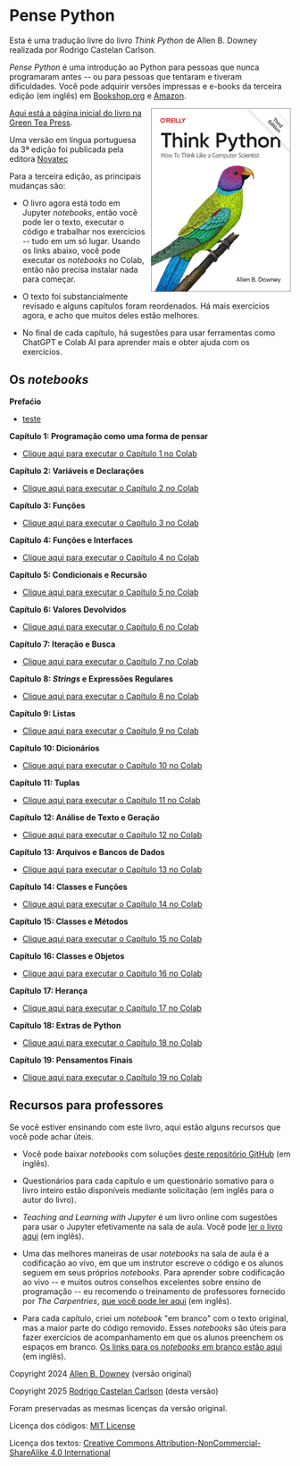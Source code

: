 # Pense Python

Esta é uma tradução livre do livro *Think Python* de Allen B. Downey realizada por Rodrigo Castelan Carlson.

*Pense Python* é uma introdução ao Python para pessoas que nunca programaram antes -- ou para pessoas que tentaram e tiveram dificuldades.
Você pode adquirir versões impressas e e-books da terceira edição (em inglês) em
[Bookshop.org](https://bookshop.org/a/98697/9781098155438) e
[Amazon](https://www.amazon.com/_/dp/1098155432?smid=ATVPDKIKX0DER&_encoding=UTF8&tag=oreilly20-20&_encoding=UTF8&tag=greenteapre01-20&linkCode=ur2&linkId=e2a529f94920295d27ec8a06e757dc7c&camp=1789&creative=9325).

<img width="250" src="https://raw.githubusercontent.com/AllenDowney/ThinkPython/v3/think_python_3e.jpg" style="float: right; margin-left: 10px;">

 [Aqui está a página inicial do livro na Green Tea Press](https://greenteapress.com/wp/think-python-3rd-edition/).

Uma versão em língua portuguesa da 3ª edição foi publicada pela editora [Novatec](https://novatec.com.br/livros/pense-em-python-3ed/)

Para a terceira edição, as principais mudanças são:

* O livro agora está todo em Jupyter *notebooks*, então você pode ler o texto, executar o código e trabalhar nos exercícios -- tudo em um só lugar. Usando os links abaixo, você pode executar os *notebooks* no Colab, então não precisa instalar nada para começar.

* O texto foi substancialmente revisado e alguns capítulos foram reordenados. Há mais exercícios agora, e acho que muitos deles estão melhores.

* No final de cada capítulo, há sugestões para usar ferramentas como ChatGPT e Colab AI para aprender mais e obter ajuda com os exercícios.



## Os *notebooks*

**Prefaćio**
* [teste](capitulos/chap00.ipynb)

**Capítulo 1: Programação como uma forma de pensar**

* [Clique aqui para executar o Capítulo 1 no Colab](https://colab.research.google.com/github/rodrigocarlson/PensePython3ed/blob/main/capitulos/chap01.ipynb)


**Capítulo 2: Variáveis e Declarações**

* [Clique aqui para executar o Capítulo 2 no Colab](https://colab.research.google.com/github/rodrigocarlson/PensePython3ed/blob/main/capitulos/chap02.ipynb)


**Capítulo 3: Funções**

* [Clique aqui para executar o Capítulo 3 no Colab](https://colab.research.google.com/github/rodrigocarlson/PensePython3ed/blob/main/capitulos/chap03.ipynb)


**Capítulo 4: Funções e Interfaces**

* [Clique aqui para executar o Capítulo 4 no Colab](https://colab.research.google.com/github/rodrigocarlson/PensePython3ed/blob/main/capitulos/chap04.ipynb)


**Capítulo 5: Condicionais e Recursão**

* [Clique aqui para executar o Capítulo 5 no Colab](https://colab.research.google.com/github/rodrigocarlson/PensePython3ed/blob/main/capitulos/chap05.ipynb)

**Capítulo 6: Valores Devolvidos**

* [Clique aqui para executar o Capítulo 6 no Colab](https://colab.research.google.com/github/rodrigocarlson/PensePython3ed/blob/main/capitulos/chap06.ipynb)

**Capítulo 7: Iteração e Busca**

* [Clique aqui para executar o Capítulo 7 no Colab](https://colab.research.google.com/github/rodrigocarlson/PensePython3ed/blob/main/capitulos/chap07.ipynb)

**Capítulo 8: *Strings* e Expressões Regulares**

* [Clique aqui para executar o Capítulo 8 no Colab](https://colab.research.google.com/github/rodrigocarlson/PensePython3ed/blob/main/capitulos/chap08.ipynb)

**Capítulo 9: Listas**

* [Clique aqui para executar o Capítulo 9 no Colab](https://colab.research.google.com/github/rodrigocarlson/PensePython3ed/blob/main/capitulos/chap09.ipynb)

**Capítulo 10: Dicionários**

* [Clique aqui para executar o Capítulo 10 no Colab](https://colab.research.google.com/github/rodrigocarlson/PensePython3ed/blob/main/capitulos/chap10.ipynb)

**Capítulo 11: Tuplas**

* [Clique aqui para executar o Capítulo 11 no Colab](https://colab.research.google.com/github/rodrigocarlson/PensePython3ed/blob/main/capitulos/chap11.ipynb)

**Capítulo 12: Análise de Texto e Geração**

* [Clique aqui para executar o Capítulo 12 no Colab](https://colab.research.google.com/github/rodrigocarlson/PensePython3ed/blob/main/capitulos/chap12.ipynb)

**Capítulo 13: Arquivos e Bancos de Dados**

* [Clique aqui para executar o Capítulo 13 no Colab](https://colab.research.google.com/github/rodrigocarlson/PensePython3ed/blob/main/capitulos/chap13.ipynb)

**Capítulo 14: Classes e Funções**

* [Clique aqui para executar o Capítulo 14 no Colab](https://colab.research.google.com/github/rodrigocarlson/PensePython3ed/blob/main/capitulos/chap14.ipynb)

**Capítulo 15: Classes e Métodos**

* [Clique aqui para executar o Capítulo 15 no Colab](https://colab.research.google.com/github/rodrigocarlson/PensePython3ed/blob/main/capitulos/chap15.ipynb)

**Capítulo 16: Classes e Objetos**

* [Clique aqui para executar o Capítulo 16 no Colab](https://colab.research.google.com/github/rodrigocarlson/PensePython3ed/blob/main/capitulos/chap16.ipynb)

**Capítulo 17: Herança**

* [Clique aqui para executar o Capítulo 17 no Colab](https://colab.research.google.com/github/rodrigocarlson/PensePython3ed/blob/main/capitulos/chap17.ipynb)

**Capítulo 18: Extras de Python**

* [Clique aqui para executar o Capítulo 18 no Colab](https://colab.research.google.com/github/rodrigocarlson/PensePython3ed/blob/main/capitulos/chap18.ipynb)

**Capítulo 19: Pensamentos Finais**

* [Clique aqui para executar o Capítulo 19 no Colab](https://colab.research.google.com/github/rodrigocarlson/PensePython3ed/blob/main/capitulos/chap19.ipynb)


## Recursos para professores

Se você estiver ensinando com este livro, aqui estão alguns recursos que você pode achar úteis.

* Você pode baixar *notebooks* com soluções [deste repositório GitHub](https://github.com/AllenDowney/ThinkPythonSolutions/tree/v3/soln) (em inglês).

* Questionários para cada capítulo e um questionário somativo para o livro inteiro estão disponíveis mediante solicitação (em inglês para o autor do livro).

* *Teaching and Learning with Jupyter* é um livro online com sugestões para usar o Jupyter efetivamente na sala de aula. Você pode [ler o livro aqui](https://jupyter4edu.github.io/jupyter-edu-book) (em inglês).

* Uma das melhores maneiras de usar *notebooks* na sala de aula é a codificação ao vivo, em que um instrutor escreve o código e os alunos seguem em seus próprios *notebooks*. Para aprender sobre codificação ao vivo -- e muitos outros conselhos excelentes sobre ensino de programação -- eu recomendo o treinamento de professores fornecido por *The Carpentries*, [que você pode ler aqui](https://carpentries.github.io/instructor-training) (em inglês).

* Para cada capítulo, criei um *notebook* "em branco" com o texto original, mas a maior parte do código removido. Esses *notebooks* são úteis para fazer exercícios de acompanhamento em que os alunos preenchem os espaços em branco. [Os links para os *notebooks* em branco estão aqui](https://allendowney.github.io/ThinkPython/blank.html) (em inglês).

Copyright 2024 [Allen B. Downey](https://allendowney.com/) (versão original)

Copyright 2025 [Rodrigo Castelan Carlson](https://rodrigocarlson.paginas.ufsc.br/) (desta versão)

Foram preservadas as mesmas licenças da versão original.

Licença dos códigos: [MIT License](https://mit-license.org/)

Licença dos textos: [Creative Commons Attribution-NonCommercial-ShareAlike 4.0 International](https://creativecommons.org/licenses/by-nc-sa/4.0/)

